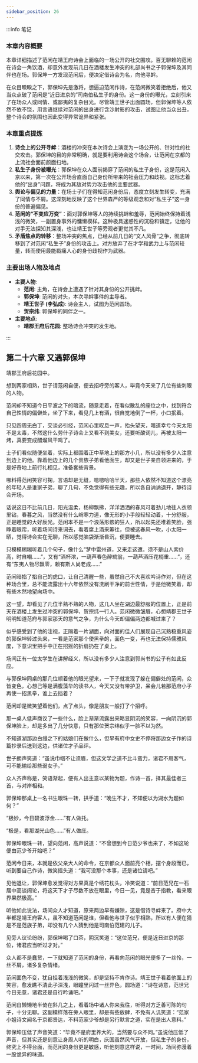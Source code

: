 ```yaml
---
sidebar_position: 26
---
```


:::info 笔记

### 本章内容概要

本章详细描述了范闲在靖王府诗会上面临的一场公开的社交围攻。百无聊赖的范闲在诗会一角饮酒，却意外发现前几日在酒楼发生冲突的礼部尚书之子郭保坤及其同伴也在场。郭保坤一方发现范闲后，便决定借诗会为名，向他寻衅。

在众目睽睽之下，郭保坤先是激将，想逼迫范闲作诗，在范闲微笑着拒绝后，他又当众点破了范闲是“近日进京的”司南伯私生子的身份。这一身份的曝光，立刻引来了在场众人或同情、或鄙夷的复杂目光。尽管靖王世子出面圆场，但郭保坤等人依然不依不饶，用言语继续对范闲的出身进行含沙射影的攻击，试图让他当众出丑，整个诗会的氛围也因此变得异常诡异和紧张。

### 本章重点提炼

1.  **诗会上的公开寻衅**：酒楼的冲突在本次诗会上演变为一场公开的、针对性的社交攻击。郭保坤的目的非常明确，就是要利用诗会这个场合，让范闲在京都的上流社会面前颜面扫地。
2.  **私生子身份被曝光**：郭保坤在众人面前揭穿了范闲的私生子身份，这是范闲入京以来，第一次在公开场合直面自己身份所带来的社会压力和歧视。这标志着他的“出身”问题，将成为其敌对势力攻击他的主要武器。
3.  **舆论与偏见的力量**：在场士子们在得知范闲身份后，态度立刻发生转变，充满了同情与不屑。这深刻地反映了这个世界森严的等级观念和对“私生子”这一身份的普遍偏见。
4.  **范闲的“不变应万变”**：面对郭保坤等人的持续挑衅和羞辱，范闲始终保持着浅浅的微笑，一副置身事外的慵懒模样。这种极具迷惑性的沉稳和镇定，让他的对手无法探知其深浅，也让靖王世子等旁观者更觉其不凡。
5.  **矛盾焦点的转移**：整场冲突的焦点，已经从前几日的“文人风骨”之争，彻底转移到了对范闲“私生子”身份的攻击上。对方放弃了在才学和武力上与范闲较量，转而使用最能戳痛人心的身份歧视作为武器。

### 主要出场人物及地点

* **主要人物**:
    * **范闲**: 主角，在诗会上遭遇了针对其身份的公开挑衅。
    * **郭保坤**: 范闲的对头，本次寻衅事件的主导者。
    * **靖王世子 (李弘成)**: 诗会主人，试图为范闲圆场。
    * **贺宗纬**: 郭保坤的同伴之一。
* **主要地点**:
    * **靖郡王府后花园**: 整场诗会冲突的发生地。

:::

## 第二十六章 **又遇郭保坤**

靖郡王府后花园中。

想到两家相熟，世子请范闲自便，便去招呼旁的客人，毕竟今天来了几位有些刺眼的人物。

范闲却不知道今日平波之下的暗流，随意走着，在看似散乱的座位之中，找到符合自己性情的偏僻处，坐了下来，看见几上有酒，很自觉地倒了一杯，小口抿着。

只见四周无白丁，交谈必引经，范闲心里叹息一声，抬头望天，暗道幸亏今天太阳不是太毒，不然这什么劳什子诗会上又看不到美女，还要听酸词儿，再被太阳一烤，真要变成醋熘风干鸡了。

士子们看似随便坐着，实际上都围着正中草地上的那方小几，所以没有多少人注意到边上的他。靠着他边上的几个贵族子弟看他面生，却又是世子亲自领进来的，于是好奇地上前行礼相见，准备套些背景。

哪料得范闲笑容可掬，言语却是无缝，嗯嗯哈哈半天，那些人依然不知道这个漂亮的年轻人是谁家子弟，聊了几句，不免觉得有些无趣，所以各自讷讷退开，静待诗会开场。

话说这日不比前几日，阳光温柔，杨柳飘拂，洋洋洒洒的春风可着劲儿地往人衣领里钻，春暮之风，当然没有什么峭寒力道，像无形的小手般轻轻动着，十分舒服，正是睡觉的大好辰光。范闲本不是一个浪荡形骸的狂人，所以起先还堆着笑脸，强睁着眼帘，听着场间诗来词去，看着席上酒来筹往，但被这春风一吹，小太阳一晒，觉得诗会实在无聊，所以感觉脑袋渐渐昏沉，便要睡去。

只模模糊糊听着几个句子，像什么“梦中雷州道，又来走这遭。须不是山人索价高，时自嘲……”，又有“酒杯浓，一葫芦春色醉琉翁，一葫芦酒压花梢重……”，还有“东夷人物尽飘零，赖有斯人尚老成……”

范闲暗掐了掐自己的虎口，让自己清醒一些，虽然自己不大喜欢吟诗作对，但在这种场合里，总不能流露出十六年依然没有洗刷干净的前世性情，于是他微笑着，却有些木然地望向场中。

这一望，却看见了几位半熟不熟的人物，这几人坐在湖边最舒服的位置上，正是前天在酒楼上发生过冲突的郭保坤、贺宗纬一行人。范闲微微皱眉，心想靖郡王世子明明知道范府与郭家那天的意气之争，为什么今天却偏偏两边都喊过来了？

似乎感受到了他的注视，正隔着一片湖面，向对面的佳人们展现自己沉熟稳重风姿的郭保坤转过头来，一看是范家那个使黑拳的，面色一变，再也无法保持儒雅风度，下意识里把手中正在招摇的折扇扔在了桌上。

场间正有一位太学生在讲解经义，所以没有多少人注意到郭尚书的公子有如此反应。

与郭保坤同桌的那几位顺着他的眼光望来，一下子就发现了躲在偏僻处的范闲，众皆变色，心想己等是满腹藻华的读书人，今天又没有带护卫，呆会儿若那范府小子再使一招黑拳，谁上去挡着？

范闲却是微笑望着他们，点了点头，像是朋友一般打了个招呼。

那一桌人低声商议了一些什么，脸上渐渐流露出来略显阴沉的笑容，一向阴沉的郭保坤脸上，却是多出了几分快意，只有那位贺宗纬似乎一脸不以为然。

不知道湖那边白缦之下的姑娘们在做什么，但早有府中女史不停将那边女子作的诗篇抄录后送到这边，供诸位才子品评。

世子朗声笑道：“虽说巾帼不让须眉，但这文学之道不比斗蛮力，诸君不用客气，可不能输给那些弱女子。”

众人齐声称是，笑语渐起，便有人出主意以某物为题，作诗一首，择其最佳者三首，与对岸相和。

郭保坤那桌上一名书生眼珠一转，拱手道：“晚生不才，不知便以为湖水为题如何？”

“极妙，今日碧波浮金……”有人做托。

“极是，看那湖光山色……”有人做庄。

郭保坤眼珠一转，望向范闲，高声说道：“不曾想到今日范少爷也来了，不如这轮便由范少爷开始吧？”

范闲今日来，本就是依父亲大人的命令，在京都众人面前亮个相，摆个身段而已，听到要自己作诗，微笑摇头道：“我可没那个本事，还是诸位请吧。”

见他退让，郭保坤愈发觉得对方果真是个绣花枕头，冷笑说道：“前日范兄在一石居中高谈阔论，将这天下才子尽数不放在眼里，今日一见，竟是吝于指教，看来眼界果然极高。”

听他如此说法，场间众人才知道，原来两边早有嫌隙，这是借诗寻衅来了。府中大半都是靖王府客人，虽不知道范闲是谁，但看他与世子似乎相熟，所以有人便在猜是不是范族子弟，却没有几个人猜到他是司南伯范建的儿子。

见旁人议论纷纷，郭保坤喝了口茶，阴沉笑道：“这位范兄，便是近日进京的那位，诸君应当听过才对。”

众人都不是蠢货，一下就知道了范闲的身份，再看向范闲的眼光便多了一丝怜，一丝不屑，诸多复杂情绪。

范闲面色不变，犹自挂着浅浅的微笑，却是坚持不肯作诗。靖王世子看着他面上的笑容，愈发瞧不清此子深浅，眼瞳里闪过一丝异色，圆场道：“诗在诗意，范世兄今日无意，诸君还是自行吟诵吧。”

范闲自懒懒地半倚在斜几之上，看着场中诸人你来我往，听得对方乏善可陈的句子，十分无聊。这副模样落在旁人眼里，却是有些放肆，不免有人讥笑道：“范家小姐诗文闻名于京都贤达，不料范家少爷却是另行默言之道，实在是出人意料。”

郭保坤压低了声音笑道：“毕竟不是府里养大的，当然要与众不同。”虽说他压低了声音，但其实还是刻意让身周人听的明白，庆国虽然风气开放，但私生子的身份，终究上不得台面，而范闲的身份更是敏感，听他刻意这样说，一时间，场间弥漫着一股诡异的味道。

